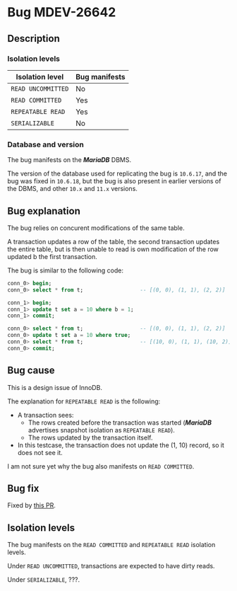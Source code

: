 # Bug MDEV-26642

## Description

### Isolation levels

| Isolation level    | Bug manifests |
|--------------------|---------------|
| `READ UNCOMMITTED` | No            |
| `READ COMMITTED`   | Yes           |
| `REPEATABLE READ`  | Yes           |
| `SERIALIZABLE`     | No            |

### Database and version

The bug manifests on the **_MariaDB_** DBMS.

The version of the database used for replicating the bug is `10.6.17`, and the bug was fixed in `10.6.18`, but the bug is also present in earlier versions of the DBMS, and other `10.x` and `11.x` versions.

## Bug explanation

The bug relies on concurent modifications of the same table.

A transaction updates a row of the table, the second transaction updates the entire table, but is then unable to read is own modification of the row updated b the first transaction.


The bug is similar to the following code:
```SQL
conn_0> begin;
conn_0> select * from t;                  -- [(0, 0), (1, 1), (2, 2)]

conn_1> begin;
conn_1> update t set a = 10 where b = 1;
conn_1> commit;

conn_0> select * from t;                  -- [(0, 0), (1, 1), (2, 2)]
conn_0> update t set a = 10 where true;
conn_0> select * from t;                  -- [(10, 0), (1, 1), (10, 2)]
conn_0> commit;
```

## Bug cause

This is a design issue of InnoDB.

The explanation for `REPEATABLE READ` is the following:
 * A transaction sees:
    - The rows created before the transaction was started (**_MariaDB_** advertises snapshot isolation as `REPEATABLE READ`).
    - The rows updated by the transaction itself.
 * In this testcase, the transaction does not update the (1, 10) record, so it does not see it.

I am not sure yet why the bug also manifests on `READ COMMITTED`.

## Bug fix

Fixed by [this PR](https://github.com/MariaDB/server/pull/3067).

## Isolation levels

The bug manifests on the `READ COMMITTED` and `REPEATABLE READ` isolation levels.

Under `READ UNCOMMITTED`, transactions are expected to have dirty reads.

Under `SERIALIZABLE`, ???.
